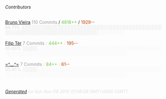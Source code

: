 ###### Contributors
[Bruno Vieira](https://github.com/bmpvieira)
<font color="#999">110 Commits</font> / <font color="#6cc644">4818++</font> / <font color="#bd3c00"> 1929--</font>
<font color="#dedede">88.71%&nbsp;<font color="#dedede">|||||||||||||||||||||||||||||||||||||||||||||||||||||||||||||||||||||||||||||||||||||||||||||||||||||||||||||||||||||||||||||||||||||||||||||||||||||||||||||||||</font><font color="#f4f4f4">|||||||||||||||||||</font><br><br>
[Filip Tér](https://github.com/terfn)
<font color="#999">7 Commits</font> / <font color="#6cc644">444++</font> / <font color="#bd3c00"> 195--</font>
<font color="#dedede">05.65%&nbsp;<font color="#dedede">||||||||||</font><font color="#f4f4f4">||||||||||||||||||||||||||||||||||||||||||||||||||||||||||||||||||||||||||||||||||||||||||||||||||||||||||||||||||||||||||||||||||||||||||||||||||||||||||||||||||||||||||</font><br><br>
[=^._.^=](https://github.com/maxogden)
<font color="#999">7 Commits</font> / <font color="#6cc644">84++</font> / <font color="#bd3c00"> 61--</font>
<font color="#dedede">05.65%&nbsp;<font color="#dedede">||||||||||</font><font color="#f4f4f4">||||||||||||||||||||||||||||||||||||||||||||||||||||||||||||||||||||||||||||||||||||||||||||||||||||||||||||||||||||||||||||||||||||||||||||||||||||||||||||||||||||||||||</font><br><br>
###### [Generated](https://github.com/jakeleboeuf/contributor) on Sun Nov 08 2015 01:06:58 GMT+0000 (GMT)